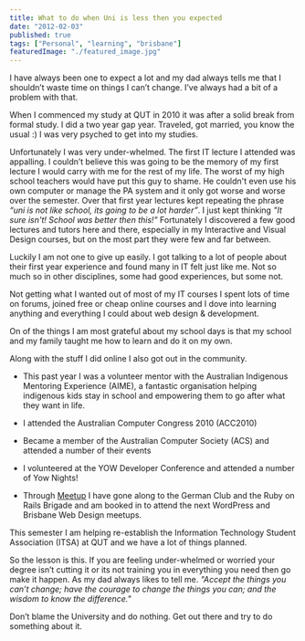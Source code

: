```yaml
---
title: What to do when Uni is less then you expected
date: "2012-02-03"
published: true
tags: ["Personal", "learning", "brisbane"]
featuredImage: "./featured_image.jpg"
---
```


I have always been one to expect a lot and my dad always tells me that I shouldn’t waste time on things I can’t change. I’ve always had a bit of a problem with that. 

When I commenced my study at QUT in 2010 it was after a solid break from formal study. I did a two year gap year. Traveled, got married, you know the usual :) I was very psyched to get into my studies. 

Unfortunately I was very under-whelmed. The first IT lecture I attended was appalling. I couldn’t believe this was going to be the memory of my first lecture I would carry with me for the rest of my life. The worst of my high school teachers would have put this guy to shame. He couldn't even use his own computer or manage the PA system and it only got worse and worse over the semester. Over that first year lectures kept repeating the phrase *“uni is not like school, its going to be a lot harder”*. I just kept thinking *"It sure isn't! School was better then this!"* Fortunately I discovered a few good lectures and tutors here and there, especially in my Interactive and Visual Design courses, but on the most part they were few and far between.

Luckily I am not one to give up easily. I got talking to a lot of people about their first year experience and found many in IT felt just like me. Not so much so in other disciplines, some had good experiences, but some not. 

Not getting what I wanted out of most of my IT courses I spent lots of time on forums, joined free or cheap online courses and I dove into learning anything and everything I could about web design & development. 

On of the things I am most grateful about my school days is that my school and my family taught me how to learn and do it on my own. 

Along with the stuff I did online I also got out in the community.

* This past year I was a volunteer mentor with the Australian Indigenous Mentoring Experience (AIME), a fantastic organisation helping indigenous kids stay in school and empowering them to go after what they want in life.

* I attended the Australian Computer Congress 2010 (ACC2010)

* Became a member of the Australian Computer Society (ACS) and attended a number of their events

* I volunteered at the YOW Developer Conference and attended a number of Yow Nights! 

* Through [Meetup](http://www.meetup.com.au) I have gone along to the German Club and the Ruby on Rails Brigade and am booked in to attend the next WordPress and Brisbane Web Design meetups. 

This semester I am helping re-establish the Information Technology Student Association (ITSA) at QUT and we have a lot of things planned.

So the lesson is this. If you are feeling under-whelmed or worried your degree isn’t cutting it or its not training you in everything you need then go make it happen. As my dad always likes to tell me. *"Accept the things you can’t change; have the courage to change the things you can; and the wisdom to know the difference."* 

Don’t blame the University and do nothing. Get out there and try to do something about it. 